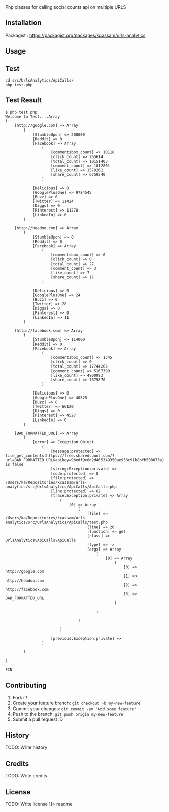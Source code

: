 <snippet>
  <content><![CDATA[
# ${1:Project Name}
 
Php classes for calling social counts api on multiple URLS
 
## Installation
 
Packagist : https://packagist.org/packages/kcassam/urls-analytics
 
## Usage
 
## Test

    cd src/UrlsAnalytics/ApiCalls/
    php test.php

## Test Result

    $ php test.php
    Welcome to Test....Array
    (
        [http://google.com] => Array
            (
                [StumbleUpon] => 208000
                [Reddit] => 0
                [Facebook] => Array
                    (
                        [commentsbox_count] => 10118
                        [click_count] => 265614
                        [total_count] => 10151403
                        [comment_count] => 1812801
                        [like_count] => 1579262
                        [share_count] => 6759340
                    )
    
                [Delicious] => 0
                [GooglePlusOne] => 9784545
                [Buzz] => 0
                [Twitter] => 11424
                [Diggs] => 0
                [Pinterest] => 11278
                [LinkedIn] => 0
            )
    
        [http://headoo.com] => Array
            (
                [StumbleUpon] => 0
                [Reddit] => 0
                [Facebook] => Array
                    (
                        [commentsbox_count] => 0
                        [click_count] => 0
                        [total_count] => 27
                        [comment_count] => 3
                        [like_count] => 7
                        [share_count] => 17
                    )
    
                [Delicious] => 0
                [GooglePlusOne] => 24
                [Buzz] => 0
                [Twitter] => 28
                [Diggs] => 0
                [Pinterest] => 0
                [LinkedIn] => 11
            )
    
        [http://facebook.com] => Array
            (
                [StumbleUpon] => 114000
                [Reddit] => 0
                [Facebook] => Array
                    (
                        [commentsbox_count] => 1345
                        [click_count] => 0
                        [total_count] => 17744262
                        [comment_count] => 5167399
                        [like_count] => 4900993
                        [share_count] => 7675870
                    )
    
                [Delicious] => 0
                [GooglePlusOne] => 40525
                [Buzz] => 0
                [Twitter] => 66120
                [Diggs] => 0
                [Pinterest] => 4527
                [LinkedIn] => 0
            )
    
        [BAD_FORMATTED_URL] => Array
            (
                [error] => Exception Object
                    (
                        [message:protected] => file_get_contents(https://free.sharedcount.com/?url=BAD_FORMATTED_URL&apikey=9bedf9c6d2d465349350ae938c91b8bfb508073a) is false
                        [string:Exception:private] => 
                        [code:protected] => 0
                        [file:protected] => /Users/ka/Repositories/kcassam/urls-analytics/src/UrlsAnalytics/ApiCalls/ApiCalls.php
                        [line:protected] => 62
                        [trace:Exception:private] => Array
                            (
                                [0] => Array
                                    (
                                        [file] => /Users/ka/Repositories/kcassam/urls-analytics/src/UrlsAnalytics/ApiCalls/test.php
                                        [line] => 20
                                        [function] => get
                                        [class] => UrlsAnalytics\ApiCalls\ApiCalls
                                        [type] => ->
                                        [args] => Array
                                            (
                                                [0] => Array
                                                    (
                                                        [0] => http://google.com
                                                        [1] => http://headoo.com
                                                        [2] => http://facebook.com
                                                        [3] => BAD_FORMATTED_URL
                                                    )
    
                                            )
    
                                    )
    
                            )
    
                        [previous:Exception:private] => 
                    )
    
            )
    
    )
    
    FIN


 
## Contributing
 
1. Fork it!
2. Create your feature branch: `git checkout -b my-new-feature`
3. Commit your changes: `git commit -am 'Add some feature'`
4. Push to the branch: `git push origin my-new-feature`
5. Submit a pull request :D
 
## History
 
TODO: Write history
 
## Credits
 
TODO: Write credits
 
## License
 
TODO: Write license
]]></content>
  <tabTrigger>readme</tabTrigger>
</snippet>
